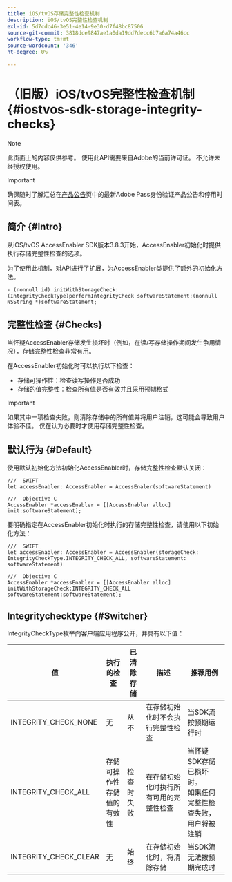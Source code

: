 ```yaml
---
title: iOS/tvOS存储完整性检查机制
description: iOS/tvOS完整性检查机制
exl-id: 5d7cdc46-3e51-4e14-9e30-d7f48bc87506
source-git-commit: 3818dce9847ae1a0da19dd7decc6b7a6a74a46cc
workflow-type: tm+mt
source-wordcount: '346'
ht-degree: 0%

---
```


# （旧版）iOS/tvOS完整性检查机制 {#iostvos-sdk-storage-integrity-checks}

>[!NOTE]
>
>此页面上的内容仅供参考。 使用此API需要来自Adobe的当前许可证。 不允许未经授权使用。

>[!IMPORTANT]
>
> 确保随时了解汇总在[产品公告](/help/authentication/product-announcements.md)页中的最新Adobe Pass身份验证产品公告和停用时间表。

## 简介 {#Intro}

从iOS/tvOS AccessEnabler SDK版本3.8.3开始，AccessEnabler初始化时提供执行存储完整性检查的选项。

为了使用此机制，对API进行了扩展，为AccessEnabler类提供了额外的初始化方法。

```
- (nonnull id) initWithStorageCheck:(IntegrityCheckType)performIntegrityCheck softwareStatement:(nonnull NSString *)softwareStatement;
```


## 完整性检查 {#Checks}

当怀疑AccessEnabler存储发生损坏时（例如，在读/写存储操作期间发生争用情况），存储完整性检查非常有用。

在AccessEnabler初始化时可以执行以下检查：
- 存储可操作性：检查读写操作是否成功
- 存储的值完整性：检查所有值是否有效并且采用预期格式

>[!IMPORTANT]
> 
>如果其中一项检查失败，则清除存储中的所有值并将用户注销，这可能会导致用户体验不佳。 仅在认为必要时才使用存储完整性检查。


## 默认行为 {#Default}

使用默认初始化方法初始化AccessEnabler时，存储完整性检查默认关闭：

```
///  SWIFT
let accessEnabler: AccessEnabler = AccessEnaler(softwareStatement)

///  Objective C
AccessEnabler *accessEnabler = [[AccessEnabler alloc] init:softwareStatement];
```

要明确指定在AccessEnabler初始化时执行的存储完整性检查，请使用以下初始化方法：

```
///  SWIFT
let accessEnabler: AccessEnabler = AccessEnabler(storageCheck: IntegrityCheckType.INTEGRITY_CHECK_ALL, softwareStatement: softwareStatement)

///  Objective C
AccessEnabler *accessEnabler = [[AccessEnabler alloc] initWithStorageCheck:INTEGRITY_CHECK_ALL softwareStatement:softwareStatement];
```


## Integritychecktype {#Switcher}

IntegrityCheckType枚举向客户端应用程序公开，并具有以下值：

| 值 | 执行的检查 | 已清除存储 | 描述 | 推荐用例 |
|-----------------------|-----------------------------------------------------|-----------------|------------------------------------------------------------------------|--------------------------------------------------------------------------------------------------------------------------|
| INTEGRITY_CHECK_NONE | 无 | 从不 | 在存储初始化时不会执行完整性检查 | 当SDK流按预期运行时 |
| INTEGRITY_CHECK_ALL | 存储可操作性<br/>存储值的有效性 | 检查时失败 | 在存储初始化时执行所有可用的完整性检查 | 当怀疑SDK存储已损坏时。 <br/>如果任何完整性检查失败，用户将被注销 |
| INTEGRITY_CHECK_CLEAR | 无 | 始终 | 在存储初始化时，将清除存储 | 当SDK流无法按预期完成时 |
